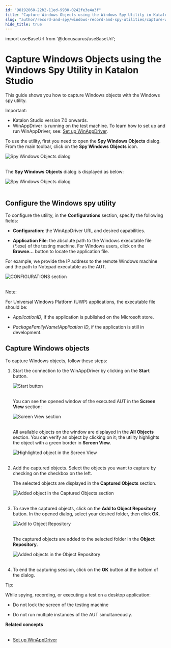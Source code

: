 ```yaml
---
id: "98192060-22b2-11ed-9930-0242fe3e4a3f"
title: "Capture Windows Objects using the Windows Spy Utility in Katalon Studio"
slug: "author/record-and-spy/windows-record-and-spy-utilities/capture-windows-objects-using-the-windows-spy-utility-in-katalon-studio"
hide_title: true
---
```

import useBaseUrl from '@docusaurus/useBaseUrl';


# <a id="id" class="anchor_top_offset"/><a id="ariaid-title1" class="anchor_top_offset"/>Capture Windows Objects using the Windows Spy Utility in <span xmlns="http://www.w3.org/1999/xhtml" className="ph">Katalon Studio</span> 

<p xmlns="http://www.w3.org/1999/xhtml" className="p">This guide shows you how to capture Windows objects with the   Windows spy utility.</p> 
<div xmlns="http://www.w3.org/1999/xhtml" className="note important note_important"><span className="note__title">Important:</span> 
  <ul className="ul"><li className="li">Katalon Studio version 7.0 onwards.</li><li className="li">WinAppDriver is running on the test machine. To learn how to
      set up and run WinAppDriver, see: <a className="xref" href="/docs/author/manage-projects/set-up-projects/windows-desktop-apps-testing/set-up-winappdriver-in-katalon-studio">Set
        up WinAppDriver</a>.</li></ul>
</div>
<p xmlns="http://www.w3.org/1999/xhtml" className="p">To use the utility, first you need to open the <strong className="ph b">Spy     Windows Objects</strong> dialog. From the main toolbar, click on   the <strong className="ph b">Spy Windows Objects</strong> icon.</p> 
<p xmlns="http://www.w3.org/1999/xhtml" className="p">   <img className="image" src={useBaseUrl("https://github.com/katalon-studio/docs-images/raw/master/katalon-studio/docs/windows-spy-tutorial/KS-Windows-Spy-Objects-button.png")} alt="Spy Windows Objects dialog" /><br /><br /> </p> 
<p xmlns="http://www.w3.org/1999/xhtml" className="p">The <strong className="ph b">Spy Windows Objects</strong> dialog is displayed as   below:</p> 
<p xmlns="http://www.w3.org/1999/xhtml" className="p">   <img className="image" src={useBaseUrl("https://github.com/katalon-studio/docs-images/raw/master/katalon-studio/docs/windows-spy-tutorial/KS-Windows-Object-Spy-dialog.png")} alt="Spy Windows Objects dialog" /><br /><br /> </p> 

## <a id="id_1" class="anchor_top_offset"/>Configure the Windows spy utility

<p xmlns="http://www.w3.org/1999/xhtml" className="p">To configure the utility, in the <strong className="ph b">Configurations</strong>   section, specify the following fields:</p> 
<ul xmlns="http://www.w3.org/1999/xhtml" className="ul"><li className="li">     <p className="p">       <strong className="ph b">Configuration</strong>: the WinAppDriver URL and desired       capabilities.</p>   </li><li className="li">     <p className="p">       <strong className="ph b">Application File</strong>: the absolute path to the       Windows executable file (*.exe) of the testing machine. For Windows       users, click on the <strong className="ph b">Browse...</strong> button to locate the       application file.</p>   </li></ul> 
<p xmlns="http://www.w3.org/1999/xhtml" className="p">For example, we provide the IP address to the remote Windows   machine and the path to Notepad executable as the AUT.</p> 
<p xmlns="http://www.w3.org/1999/xhtml" className="p">   <img className="image" src={useBaseUrl("https://github.com/katalon-studio/docs-images/raw/master/katalon-studio/docs/windows-spy-tutorial/KS-Configure-Spy-Utility.png")} alt="CONFIGURATIONS section" /><br /><br /> </p> 
<div xmlns="http://www.w3.org/1999/xhtml" className="note note note_note"><span className="note__title">Note:</span> 
  <p className="p">For Universal Windows Platform (UWP) applications, the
    executable file should be:</p><div className="p"><ul className="ul"><li className="li"><p className="p"><em className="ph i">ApplicationID</em>, if the
          application is published on the Microsoft store.</p></li><li className="li"><p className="p"><em className="ph i">PackageFamilyName!Application ID</em>, if the application is
          still in development.</p></li></ul></div>
</div>

## <a id="id_2" class="anchor_top_offset"/>Capture Windows objects

<p xmlns="http://www.w3.org/1999/xhtml" className="p">To capture Windows objects, follow these steps:</p> 
<ol xmlns="http://www.w3.org/1999/xhtml" className="ol"><li className="li">     <p className="p">Start the connection to the WinAppDriver by clicking on the       <strong className="ph b">Start</strong> button.</p>     <p className="p">       <img className="image" src={useBaseUrl("https://github.com/katalon-studio/docs-images/raw/master/katalon-studio/docs/windows-spy-tutorial/KS-Windows-spy-utility-start-button.png")} alt="Start button" /><br /><br />     </p>     <p className="p">You can see the opened window of the executed AUT in the       <strong className="ph b">Screen View</strong> section:</p>     <p className="p">       <img className="image" src={useBaseUrl("https://github.com/katalon-studio/docs-images/raw/master/katalon-studio/docs/windows-spy-tutorial/KS-Windows-spy-utility-executed-AUT.png")} alt="Screen View section" /><br /><br />     </p>     <p className="p">All available objects on the window are displayed in the       <strong className="ph b">All Objects</strong> section. You can verify an object by       clicking on it; the utility highlights the object with a green       border in <strong className="ph b">Screen View</strong>.</p>     <p className="p">       <img className="image" src={useBaseUrl("https://github.com/katalon-studio/docs-images/raw/master/katalon-studio/docs/windows-spy-tutorial/KS-Windows-spy-utility-executed-highlighted-object.png")} alt="Highlighted object in the Screen View" /><br /><br />     </p>   </li><li className="li">     <p className="p">Add the captured objects. Select the objects you want to capture       by checking on the checkbox on the left.</p>     <p className="p">The selected objects are displayed in the <strong className="ph b">Captured         Objects</strong> section.</p>     <p className="p">       <img className="image" src={useBaseUrl("https://github.com/katalon-studio/docs-images/raw/master/katalon-studio/docs/windows-spy-tutorial/KS-Select-Captured-Objects.png")} alt="Added object in the Captured Objects section" /><br /><br />     </p>   </li><li className="li">     <p className="p">To save the captured objects, click on the <strong className="ph b">Add to Object         Repository</strong> button. In the opened dialog, select your       desired folder, then click <strong className="ph b">OK</strong>.</p>     <p className="p">       <img className="image" src={useBaseUrl("https://github.com/katalon-studio/docs-images/raw/master/katalon-studio/docs/windows-spy-tutorial/KS-Add-to-Object-Repository.png")} alt="Add to Object Repository" /><br /><br />     </p>     <p className="p">The captured objects are added to the selected folder in the       <strong className="ph b">Object Repository</strong>.</p>     <p className="p">       <img className="image" src={useBaseUrl("https://github.com/katalon-studio/docs-images/raw/master/katalon-studio/docs/windows-spy-tutorial/KS-Object-Repository.png")} alt="Added objects in the Object Repository" /><br /><br />     </p>   </li><li className="li">     <p className="p">To end the capturing session, click on the <strong className="ph b">OK</strong>       button at the bottom of the dialog.</p>   </li></ol> 
<div xmlns="http://www.w3.org/1999/xhtml" className="note tip note_tip"><span className="note__title">Tip:</span> 
  <p className="p">While spying, recording, or executing a test on a desktop
    application:</p><div className="p"><ul className="ul"><li className="li"><p className="p">Do not lock the screen of the testing machine</p></li><li className="li"><p className="p">Do
          not run multiple instances of the AUT simultaneously.</p></li></ul></div>
</div>
<nav xmlns="http://www.w3.org/1999/xhtml" role="navigation" className="related-links"><div className="linklist relinfo relconcepts"><strong>Related concepts</strong><br /><br /><ul className="linklist"><li className="linklist"><a className="link" href="/docs/author/manage-projects/set-up-projects/windows-desktop-apps-testing/set-up-winappdriver-in-katalon-studio#concept-5429">Set up WinAppDriver</a></li></ul></div></nav> 
